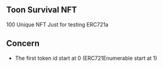 ## Toon Survival NFT
100 Unique NFT
Just for testing ERC721a

## Concern
- The first token id start at 0 (ERC721Enumerable start at 1)
